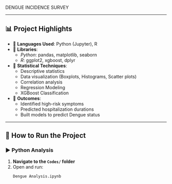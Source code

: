 DENGUE INCIDENCE SURVEY


---

## 📊 Project Highlights

- 📌 **Languages Used**: Python (Jupyter), R
- 📌 **Libraries**:
  - *Python*: pandas, matplotlib, seaborn
  - *R*: ggplot2, xgboost, dplyr
- 📌 **Statistical Techniques**:
  - Descriptive statistics
  - Data visualization (Boxplots, Histograms, Scatter plots)
  - Correlation analysis
  - Regression Modeling
  - XGBoost Classification
- 📌 **Outcomes**:
  - Identified high-risk symptoms
  - Predicted hospitalization durations
  - Built models to predict Dengue status

---

## 🧪 How to Run the Project

### ▶️ Python Analysis

1. **Navigate to the `Codes/` folder**
2. Open and run:
   ```bash
   Dengue Analysis.ipynb
